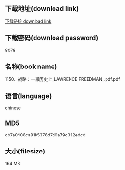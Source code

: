 ## 下载地址(download link)
[下载链接 download link](https://voluble-croquembouche-d321dc.netlify.app/?s=1150%E3%80%81%E6%88%98%E7%95%A5%EF%BC%9A%E4%B8%80%E9%83%A8%E5%8E%86%E5%8F%B2%E4%B8%8A_LAWRENCE+FREEDMAN_.pdf)

## 下载密码(download password)
8078

## 名称(book name)
1150、战略：一部历史上_LAWRENCE FREEDMAN_.pdf.pdf

## 语言(language)
chinese

## MD5
cb7a0406ca81b5376d7d0a79c332edcd

## 大小(filesize)
164 MB
